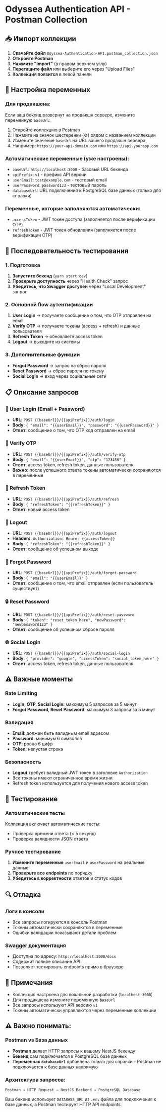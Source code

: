 # Odyssea Authentication API - Postman Collection

## 📥 Импорт коллекции

1. **Скачайте файл** `Odyssea-Authentication-API.postman_collection.json`
2. **Откройте Postman**
3. **Нажмите "Import"** (в правом верхнем углу)
4. **Перетащите файл** или выберите его через "Upload Files"
5. **Коллекция появится** в левой панели

## 🔧 Настройка переменных

### Для продакшена:
Если ваш бекенд развернут на продакшн сервере, измените переменную `baseUrl`:
1. Откройте коллекцию в Postman
2. Нажмите на значок шестеренки (⚙️) рядом с названием коллекции
3. Измените значение `baseUrl` на URL вашего продакшн сервера
4. Например: `https://your-api-domain.com` или `https://api.yourapp.com`

### Автоматические переменные (уже настроены):
- `baseUrl`: `http://localhost:3000` - базовый URL бекенда
- `apiPrefix`: `v1` - префикс API версии
- `userEmail`: `test@example.com` - тестовый email
- `userPassword`: `password123` - тестовый пароль
- `databaseUrl`: URL подключения к PostgreSQL базе данных (только для справки)

### Переменные, которые заполняются автоматически:
- `accessToken` - JWT токен доступа (заполняется после верификации OTP)
- `refreshToken` - JWT токен обновления (заполняется после верификации OTP)

## 🚀 Последовательность тестирования

### 1. Подготовка
1. **Запустите бекенд** (`yarn start:dev`)
2. **Проверьте доступность** через "Health Check" запрос
3. **Убедитесь, что Swagger доступен** через "Local Development" запрос

### 2. Основной flow аутентификации
1. **User Login** → получаете сообщение о том, что OTP отправлен на email
2. **Verify OTP** → получаете токены (access + refresh) и данные пользователя
3. **Refresh Token** → обновляете access token
4. **Logout** → выходите из системы

### 3. Дополнительные функции
- **Forgot Password** → запрос на сброс пароля
- **Reset Password** → сброс пароля по токену
- **Social Login** → вход через социальные сети

## 📋 Описание запросов

### 🔐 User Login (Email + Password)
- **URL**: `POST {{baseUrl}}/{{apiPrefix}}/auth/login`
- **Body**: `{ "email": "{{userEmail}}", "password": "{{userPassword}}" }`
- **Ответ**: сообщение о том, что OTP код отправлен на email

### 🔑 Verify OTP
- **URL**: `POST {{baseUrl}}/{{apiPrefix}}/auth/verify-otp`
- **Body**: `{ "email": "{{userEmail}}", "otp": "123456" }`
- **Ответ**: access token, refresh token, данные пользователя
- **Важно**: после успешного ответа токены автоматически сохраняются в переменные

### 🔄 Refresh Token
- **URL**: `POST {{baseUrl}}/{{apiPrefix}}/auth/refresh`
- **Body**: `{ "refreshToken": "{{refreshToken}}" }`
- **Ответ**: новый access token

### 🚪 Logout
- **URL**: `POST {{baseUrl}}/{{apiPrefix}}/auth/logout`
- **Headers**: `Authorization: Bearer {{accessToken}}`
- **Body**: `{ "refreshToken": "{{refreshToken}}" }`
- **Ответ**: сообщение об успешном выходе

### 📧 Forgot Password
- **URL**: `POST {{baseUrl}}/{{apiPrefix}}/auth/forgot-password`
- **Body**: `{ "email": "{{userEmail}}" }`
- **Ответ**: сообщение о том, что email отправлен (если пользователь существует)

### 🔒 Reset Password
- **URL**: `POST {{baseUrl}}/{{apiPrefix}}/auth/reset-password`
- **Body**: `{ "token": "reset_token_here", "newPassword": "newpassword123" }`
- **Ответ**: сообщение об успешном сбросе пароля

### 🌐 Social Login
- **URL**: `POST {{baseUrl}}/{{apiPrefix}}/auth/social-login`
- **Body**: `{ "provider": "google", "accessToken": "social_token_here" }`
- **Ответ**: access token, refresh token, данные пользователя

## ⚠️ Важные моменты

### Rate Limiting
- **Login, OTP, Social Login**: максимум 5 запросов за 5 минут
- **Forgot Password, Reset Password**: максимум 3 запроса за 5 минут

### Валидация
- **Email**: должен быть валидным email адресом
- **Password**: минимум 6 символов
- **OTP**: ровно 6 цифр
- **Token**: непустая строка

### Безопасность
- **Logout** требует валидный JWT токен в заголовке `Authorization`
- Все токены имеют ограниченное время жизни
- Refresh token используется для получения нового access token

## 🧪 Тестирование

### Автоматические тесты
Коллекция включает автоматические тесты:
- Проверка времени ответа (< 5 секунд)
- Проверка валидности JSON ответа

### Ручное тестирование
1. **Измените переменные** `userEmail` и `userPassword` на реальные данные
2. **Проверьте все endpoints** по порядку
3. **Убедитесь в корректности** ответов и статус кодов

## 🔍 Отладка

### Логи в консоли
- Все запросы логируются в консоль Postman
- Токены автоматически сохраняются в переменные
- Ошибки валидации показывают детали проблем

### Swagger документация
- Доступна по адресу: `http://localhost:3000/docs`
- Содержит полное описание API
- Позволяет тестировать endpoints прямо в браузере

## 📝 Примечания

- Коллекция настроена для локальной разработки (`localhost:3000`)
- Для продакшена измените переменную `baseUrl`
- Все запросы используют API версию `v1`
- Токены автоматически управляются через переменные коллекции

## ⚠️ Важно понимать:

### Postman vs База данных
- **Postman** делает HTTP запросы к вашему NestJS бекенду
- **Бекенд** сам подключается к PostgreSQL базе данных
- **Переменная `databaseUrl`** добавлена только для справки - Postman не подключается к базе данных напрямую

### Архитектура запросов:
```
Postman → HTTP Request → NestJS Backend → PostgreSQL Database
```

Ваш бекенд использует `DATABASE_URL` из `.env` файла для подключения к базе данных, а Postman тестирует HTTP API endpoints.
